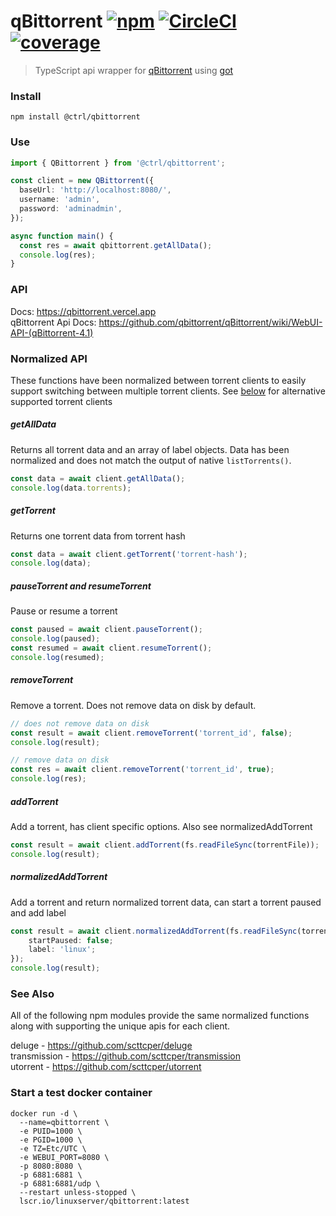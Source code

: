 # qBittorrent [![npm](https://badgen.net/npm/v/@ctrl/qbittorrent)](https://www.npmjs.com/package/@ctrl/qbittorrent) [![CircleCI](https://badgen.net/circleci/github/scttcper/qbittorrent)](https://circleci.com/gh/scttcper/qbittorrent) [![coverage](https://badgen.net/codecov/c/github/scttcper/qbittorrent)](https://codecov.io/gh/scttcper/qbittorrent)

> TypeScript api wrapper for [qBittorrent](https://www.qbittorrent.org/) using [got](https://github.com/sindresorhus/got)

### Install

```console
npm install @ctrl/qbittorrent
```

### Use

```ts
import { QBittorrent } from '@ctrl/qbittorrent';

const client = new QBittorrent({
  baseUrl: 'http://localhost:8080/',
  username: 'admin',
  password: 'adminadmin',
});

async function main() {
  const res = await qbittorrent.getAllData();
  console.log(res);
}
```

### API

Docs: https://qbittorrent.vercel.app  
qBittorrent Api Docs: https://github.com/qbittorrent/qBittorrent/wiki/WebUI-API-(qBittorrent-4.1)  

### Normalized API

These functions have been normalized between torrent clients to easily support switching between multiple torrent clients. See [below](#see-also) for alternative supported torrent clients

##### getAllData

Returns all torrent data and an array of label objects. Data has been normalized and does not match the output of native `listTorrents()`.

```ts
const data = await client.getAllData();
console.log(data.torrents);
```

##### getTorrent

Returns one torrent data from torrent hash

```ts
const data = await client.getTorrent('torrent-hash');
console.log(data);
```

##### pauseTorrent and resumeTorrent

Pause or resume a torrent

```ts
const paused = await client.pauseTorrent();
console.log(paused);
const resumed = await client.resumeTorrent();
console.log(resumed);
```

##### removeTorrent

Remove a torrent. Does not remove data on disk by default.

```ts
// does not remove data on disk
const result = await client.removeTorrent('torrent_id', false);
console.log(result);

// remove data on disk
const res = await client.removeTorrent('torrent_id', true);
console.log(res);
```

##### addTorrent

Add a torrent, has client specific options. Also see normalizedAddTorrent

```ts
const result = await client.addTorrent(fs.readFileSync(torrentFile));
console.log(result);
```

##### normalizedAddTorrent

Add a torrent and return normalized torrent data, can start a torrent paused and add label

```ts
const result = await client.normalizedAddTorrent(fs.readFileSync(torrentFile), {
    startPaused: false;
    label: 'linux';
});
console.log(result);
```

### See Also

All of the following npm modules provide the same normalized functions along with supporting the unique apis for each client.

deluge - https://github.com/scttcper/deluge  
transmission - https://github.com/scttcper/transmission  
utorrent - https://github.com/scttcper/utorrent

### Start a test docker container

```
docker run -d \
  --name=qbittorrent \
  -e PUID=1000 \
  -e PGID=1000 \
  -e TZ=Etc/UTC \
  -e WEBUI_PORT=8080 \
  -p 8080:8080 \
  -p 6881:6881 \
  -p 6881:6881/udp \
  --restart unless-stopped \
  lscr.io/linuxserver/qbittorrent:latest
```
